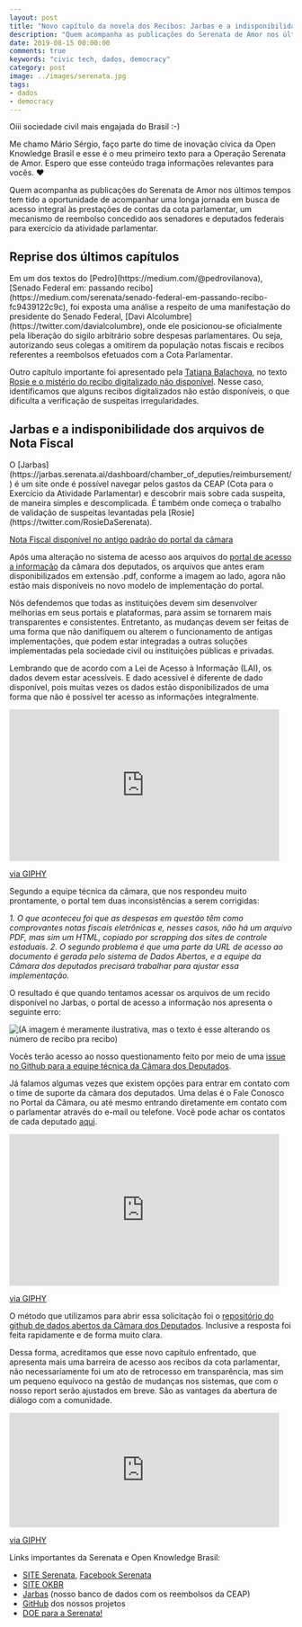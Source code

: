 ```yaml
---
layout: post
title: "Novo capítulo da novela dos Recibos: Jarbas e a indisponibilidade dos arquivos de Nota Fiscal"
description: "Quem acompanha as publicações do Serenata de Amor nos últimos tempos tem tido a oportunidade de acompanhar uma longa jornada em busca de acesso integral às prestações de contas da cota parlamentar, um mecanismo de reembolso concedido aos senadores e deputados federais para exercício da atividade parlamentar."
date: 2019-08-15 00:00:00
comments: true
keywords: "civic tech, dados, democracy"
category: post
image: ../images/serenata.jpg
tags:
- dados
- democracy
---
```


Oiii sociedade civil mais engajada do Brasil :-)

Me chamo Mário Sérgio, faço parte do time de inovação cívica da Open Knowledge Brasil e esse é o meu primeiro texto para a Operação Serenata de Amor. Espero que esse conteúdo traga informações relevantes para vocês. ❤

Quem acompanha as publicações do Serenata de Amor nos últimos tempos tem tido a oportunidade de acompanhar uma longa jornada em busca de acesso integral às prestações de contas da cota parlamentar, um mecanismo de reembolso concedido aos senadores e deputados federais para exercício da atividade parlamentar.

<h2>Reprise dos últimos capítulos</h2>
Em um dos textos do [Pedro](https://medium.com/@pedrovilanova), [Senado Federal em: passando recibo](https://medium.com/serenata/senado-federal-em-passando-recibo-fc9439122c9c), foi exposta uma análise a respeito de uma manifestação do presidente do Senado Federal, [Davi Alcolumbre](https://twitter.com/davialcolumbre), onde ele posicionou-se oficialmente pela liberação do sigilo arbitrário sobre despesas parlamentares. Ou seja, autorizando seus colegas a omitirem da população notas fiscais e recibos referentes a reembolsos efetuados com a Cota Parlamentar.

Outro capítulo importante foi apresentado pela [Tatiana Balachova](https://medium.com/@tatianasb), no texto [Rosie e o mistério do recibo digitalizado não disponível](https://medium.com/serenata/rosie-e-o-mist%C3%A9rio-do-recibo-digitalizado-n%C3%A3o-dispon%C3%ADvel-feaf874aabc6). Nesse caso, identificamos que alguns recibos digitalizados não estão disponíveis, o que dificulta a verificação de suspeitas irregularidades.

<h2>Jarbas e a indisponibilidade dos arquivos de Nota Fiscal</h2>
O [Jarbas](https://jarbas.serenata.ai/dashboard/chamber_of_deputies/reimbursement/) é um site onde é possível navegar pelos gastos da CEAP (Cota para o Exercício da Atividade Parlamentar) e descobrir mais sobre cada suspeita, de maneira simples e descomplicada. É também onde começa o trabalho de validação de suspeitas levantadas pela [Rosie](https://twitter.com/RosieDaSerenata).

[Nota Fiscal disponível no antigo padrão do portal da câmara](https://drive.google.com/viewerng/viewer?url=https://www.camara.leg.br/cota-parlamentar/documentos/publ/2340/2017/6368649.pdf)

Após uma alteração no sistema de acesso aos arquivos do [portal de acesso a informação](https://www.camara.leg.br/cota-parlamentar/) da câmara dos deputados, os arquivos que antes eram disponibilizados em extensão .pdf, conforme a imagem ao lado, agora não estão mais disponíveis no novo modelo de implementação do portal.

Nós defendemos que todas as instituições devem sim desenvolver melhorias em seus portais e plataformas, para assim se tornarem mais transparentes e consistentes. Entretanto, as mudanças devem ser feitas de uma forma que não danifiquem ou alterem o funcionamento de antigas implementações, que podem estar integradas a outras soluções implementadas pela sociedade civil ou instituições públicas e privadas.

Lembrando que de acordo com a Lei de Acesso à Informação (LAI), os dados devem estar acessíveis. E dado acessível é diferente de dado disponível, pois muitas vezes os dados estão disponibilizados de uma forma que não é possível ter acesso as informações integralmente.

<iframe src="https://giphy.com/embed/2uIo15nEts52m4uYHP" width="480" height="270" frameBorder="0" class="giphy-embed" allowFullScreen></iframe><p><a href="https://giphy.com/gifs/wetv-we-tv-growing-up-hip-hop-growinguphiphop-2uIo15nEts52m4uYHP">via GIPHY</a></p>

Segundo a equipe técnica da câmara, que nos respondeu muito prontamente, o portal tem duas inconsistências a serem corrigidas:

*1. O que aconteceu foi que as despesas em questão têm como comprovantes notas fiscais eletrônicas e, nesses casos, não há um arquivo PDF, mas sim um HTML, copiado por scrapping dos sites de controle estaduais.*
*2. O segundo problema é que uma parte da URL de acesso ao documento é gerada pelo sistema de Dados Abertos, e a equipe da Câmara dos deputados precisará trabalhar para ajustar essa implementação.*

O resultado é que quando tentamos acessar os arquivos de um recido disponível no Jarbas, o portal de acesso a informação nos apresenta o seguinte erro:

![(A imagem é meramente ilustrativa, mas o texto é esse alterando os número de recibo pra recibo)](https://mariosergio.me/images/not_found.webp)

Vocês terão acesso ao nosso questionamento feito por meio de uma [issue no Github para a equipe técnica da Câmara dos Deputados](https://github.com/CamaraDosDeputados/dados-abertos/issues/268?source=post_page-----bb6b5b43dd65--------------------------------).

Já falamos algumas vezes que existem opções para entrar em contato com o time de suporte da câmara dos deputados. Uma delas é o Fale Conosco no Portal da Câmara, ou até mesmo entrando diretamente em contato com o parlamentar através do e-mail ou telefone. Você pode achar os contatos de cada deputado [aqui](https://www.camara.leg.br/deputados/quem-sao).

<iframe src="https://giphy.com/embed/XbT8b0H8vDk52" width="480" height="270" frameBorder="0" class="giphy-embed" allowFullScreen></iframe><p><a href="https://giphy.com/gifs/XbT8b0H8vDk52">via GIPHY</a></p>

O método que utilizamos para abrir essa solicitação foi o [repositório do github de dados abertos da Câmara dos Deputados](https://github.com/CamaraDosDeputados/dados-abertos/). Inclusive a resposta foi feita rapidamente e de forma muito clara.

Dessa forma, acreditamos que esse novo capítulo enfrentado, que apresenta mais uma barreira de acesso aos recibos da cota parlamentar, não necessariamente foi um ato de retrocesso em transparência, mas sim um pequeno equívoco na gestão de mudanças nos sistemas, que com o nosso report serão ajustados em breve. São as vantages da abertura de diálogo com a comunidade.

<iframe src="https://giphy.com/embed/RHEqKwRZDwFKE" width="480" height="204" frameBorder="0" class="giphy-embed" allowFullScreen></iframe><p><a href="https://giphy.com/gifs/satisfying-screen-loading-RHEqKwRZDwFKE">via GIPHY</a></p>

Links importantes da Serenata e Open Knowledge Brasil:
- [SITE Serenata](https://serenata.ai/), [Facebook Serenata](https://www.facebook.com/operacaoSerenataDeAmor/)
- [SITE OKBR](https://ok.org.br/)
- [Jarbas](https://jarbas.serenata.ai/dashboard/chamber_of_deputies/reimbursement/) (nosso banco de dados com os reembolsos da CEAP)
- [GitHub](https://github.com/okfn-brasil) dos nossos projetos
- [DOE para a Serenata!](https://apoia.se/serenata)
